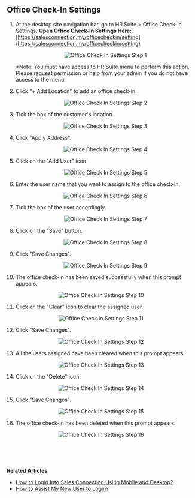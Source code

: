 ## Office Check-In Settings

1. At the desktop site navigation bar, go to HR Suite > Office Check-in Settings.
   **Open Office Check-In Settings Here:** [https://salesconnection.my/officecheckin/setting](https://salesconnection.my/officecheckin/setting)<br>

   <p align="center">
      <img src="img/Office_Check_In_Settings_Step_1.png" alt="Office Check In Settings Step 1">
   </p>
     
   *Note: You must have access to HR Suite menu to perform this action. Please request permission or help from your admin if you do not have access to the menu.<br>
   
2. Click "+ Add Location" to add an office check-in.

   <p align="center">
      <img src="img/Office_Check_In_Settings_Step_2.png" alt="Office Check In Settings Step 2">
   </p>
  
3. Tick the box of the customer's location.

   <p align="center">
      <img src="img/Office_Check_In_Settings_Step_3.png" alt="Office Check In Settings Step 3">
   </p>
  
4. Click "Apply Address".

   <p align="center">
      <img src="img/Office_Check_In_Settings_Step_4.png" alt="Office Check In Settings Step 4">
   </p>
  
5. Click on the "Add User" icon.

   <p align="center">
      <img src="img/Office_Check_In_Settings_Step_5.png" alt="Office Check In Settings Step 5">
   </p>
  
6. Enter the user name that you want to assign to the office check-in.

   <p align="center">
      <img src="img/Office_Check_In_Settings_Step_6.png" alt="Office Check In Settings Step 6">
   </p>
  
7. Tick the box of the user accordingly.

   <p align="center">
      <img src="img/Office_Check_In_Settings_Step_7.png" alt="Office Check In Settings Step 7">
   </p>
  
8. Click on the "Save" button.

   <p align="center">
      <img src="img/Office_Check_In_Settings_Step_8.png" alt="Office Check In Settings Step 8">
   </p>
  
9. Click "Save Changes".

   <p align="center">
      <img src="img/Office_Check_In_Settings_Step_9.png" alt="Office Check In Settings Step 9">
   </p>
  
10. The office check-in has been saved successfully when this prompt appears.

   <p align="center">
      <img src="img/Office_Check_In_Settings_Step_10.png" alt="Office Check In Settings Step 10">
   </p>
  
11. Click on the "Clear" icon to clear the assigned user.

   <p align="center">
      <img src="img/Office_Check_In_Settings_Step_11.png" alt="Office Check In Settings Step 11">
   </p>
  
12. Click "Save Changes".

   <p align="center">
      <img src="img/Office_Check_In_Settings_Step_12.png" alt="Office Check In Settings Step 12">
   </p>
  
13. All the users assigned have been cleared when this prompt appears.

   <p align="center">
      <img src="img/Office_Check_In_Settings_Step_13.png" alt="Office Check In Settings Step 13">
   </p>
  
14. Click on the "Delete" icon.

   <p align="center">
      <img src="img/Office_Check_In_Settings_Step_14.png" alt="Office Check In Settings Step 14">
   </p>
  
15. Click "Save Changes".

   <p align="center">
      <img src="img/Office_Check_In_Settings_Step_15.png" alt="Office Check In Settings Step 15">
   </p>
  
16. The office check-in has been deleted when this prompt appears.

   <p align="center">
      <img src="img/Office_Check_In_Settings_Step_16.png" alt="Office Check In Settings Step 16">
   </p>  
  <br><br><br>

**Related Articles**
- [How to Login Into Sales Connection Using Mobile and Desktop?](Login.md)
- [How to Assist My New User to Login?](New_User_Login.md)
